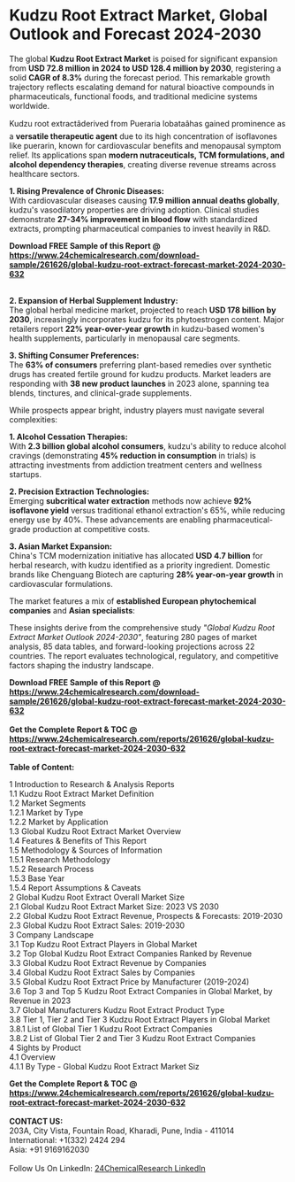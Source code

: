<h1>Kudzu Root Extract Market, Global Outlook and Forecast 2024-2030</h1><p>The global <strong>Kudzu Root Extract Market</strong> is poised for significant expansion from <strong>USD 72.8 million in 2024 to USD 128.4 million by 2030</strong>, registering a solid <strong>CAGR of 8.3%</strong> during the forecast period. This remarkable growth trajectory reflects escalating demand for natural bioactive compounds in pharmaceuticals, functional foods, and traditional medicine systems worldwide.</p><p>Kudzu root extractâderived from Pueraria lobataâhas gained prominence as a <strong>versatile therapeutic agent</strong> due to its high concentration of isoflavones like puerarin, known for cardiovascular benefits and menopausal symptom relief. Its applications span <strong>modern nutraceuticals, TCM formulations, and alcohol dependency therapies</strong>, creating diverse revenue streams across healthcare sectors.</p><p><strong>1. Rising Prevalence of Chronic Diseases:</strong><br>
With cardiovascular diseases causing <strong>17.9 million annual deaths globally</strong>, kudzu's vasodilatory properties are driving adoption. Clinical studies demonstrate <strong>27-34% improvement in blood flow</strong> with standardized extracts, prompting pharmaceutical companies to invest heavily in R&amp;D.</p><div><b>Download FREE Sample of this Report @ 
            <a href="https://www.24chemicalresearch.com/download-sample/261626/global-kudzu-root-extract-forecast-market-2024-2030-632">
            https://www.24chemicalresearch.com/download-sample/261626/global-kudzu-root-extract-forecast-market-2024-2030-632</a></b></div><br><p><strong>2. Expansion of Herbal Supplement Industry:</strong><br>
The global herbal medicine market, projected to reach <strong>USD 178 billion by 2030</strong>, increasingly incorporates kudzu for its phytoestrogen content. Major retailers report <strong>22% year-over-year growth</strong> in kudzu-based women's health supplements, particularly in menopausal care segments.</p><p><strong>3. Shifting Consumer Preferences:</strong><br>
The <strong>63% of consumers</strong> preferring plant-based remedies over synthetic drugs has created fertile ground for kudzu products. Market leaders are responding with <strong>38 new product launches</strong> in 2023 alone, spanning tea blends, tinctures, and clinical-grade supplements.</p><p>While prospects appear bright, industry players must navigate several complexities:</p><p><strong>1. Alcohol Cessation Therapies:</strong><br>
With <strong>2.3 billion global alcohol consumers</strong>, kudzu's ability to reduce alcohol cravings (demonstrating <strong>45% reduction in consumption</strong> in trials) is attracting investments from addiction treatment centers and wellness startups.</p><p><strong>2. Precision Extraction Technologies:</strong><br>
Emerging <strong>subcritical water extraction</strong> methods now achieve <strong>92% isoflavone yield</strong> versus traditional ethanol extraction's 65%, while reducing energy use by 40%. These advancements are enabling pharmaceutical-grade production at competitive costs.</p><p><strong>3. Asian Market Expansion:</strong><br>
China's TCM modernization initiative has allocated <strong>USD 4.7 billion</strong> for herbal research, with kudzu identified as a priority ingredient. Domestic brands like Chenguang Biotech are capturing <strong>28% year-on-year growth</strong> in cardiovascular formulations.</p><p>The market features a mix of <strong>established European phytochemical companies</strong> and <strong>Asian specialists</strong>:</p><p>These insights derive from the comprehensive study <em>"Global Kudzu Root Extract Market Outlook 2024-2030"</em>, featuring 280 pages of market analysis, 85 data tables, and forward-looking projections across 22 countries. The report evaluates technological, regulatory, and competitive factors shaping the industry landscape.</p><div><b>Download FREE Sample of this Report @ 
            <a href="https://www.24chemicalresearch.com/download-sample/261626/global-kudzu-root-extract-forecast-market-2024-2030-632">
            https://www.24chemicalresearch.com/download-sample/261626/global-kudzu-root-extract-forecast-market-2024-2030-632</a></b></div><br><div><b>Get the Complete Report & TOC @ 
            <a href="https://www.24chemicalresearch.com/reports/261626/global-kudzu-root-extract-forecast-market-2024-2030-632">
            https://www.24chemicalresearch.com/reports/261626/global-kudzu-root-extract-forecast-market-2024-2030-632</a></b></div><br>
            <b>Table of Content:</b><p>1 Introduction to Research & Analysis Reports<br />
    1.1 Kudzu Root Extract Market Definition<br />
    1.2 Market Segments<br />
        1.2.1 Market by Type<br />
        1.2.2 Market by Application<br />
    1.3 Global Kudzu Root Extract Market Overview<br />
    1.4 Features & Benefits of This Report<br />
    1.5 Methodology & Sources of Information<br />
        1.5.1 Research Methodology<br />
        1.5.2 Research Process<br />
        1.5.3 Base Year<br />
        1.5.4 Report Assumptions & Caveats<br />
2 Global Kudzu Root Extract Overall Market Size<br />
    2.1 Global Kudzu Root Extract Market Size: 2023 VS 2030<br />
    2.2 Global Kudzu Root Extract Revenue, Prospects & Forecasts: 2019-2030<br />
    2.3 Global Kudzu Root Extract Sales: 2019-2030<br />
3 Company Landscape<br />
    3.1 Top Kudzu Root Extract Players in Global Market<br />
    3.2 Top Global Kudzu Root Extract Companies Ranked by Revenue<br />
    3.3 Global Kudzu Root Extract Revenue by Companies<br />
    3.4 Global Kudzu Root Extract Sales by Companies<br />
    3.5 Global Kudzu Root Extract Price by Manufacturer (2019-2024)<br />
    3.6 Top 3 and Top 5 Kudzu Root Extract Companies in Global Market, by Revenue in 2023<br />
    3.7 Global Manufacturers Kudzu Root Extract Product Type<br />
    3.8 Tier 1, Tier 2 and Tier 3 Kudzu Root Extract Players in Global Market<br />
        3.8.1 List of Global Tier 1 Kudzu Root Extract Companies<br />
        3.8.2 List of Global Tier 2 and Tier 3 Kudzu Root Extract Companies<br />
4 Sights by Product<br />
    4.1 Overview<br />
        4.1.1 By Type - Global Kudzu Root Extract Market Siz</p><div><b>Get the Complete Report & TOC @ 
            <a href="https://www.24chemicalresearch.com/reports/261626/global-kudzu-root-extract-forecast-market-2024-2030-632">
            https://www.24chemicalresearch.com/reports/261626/global-kudzu-root-extract-forecast-market-2024-2030-632</a></b></div><br><b>CONTACT US:</b><br>
            203A, City Vista, Fountain Road, Kharadi, Pune, India - 411014<br>
            International: +1(332) 2424 294<br>
            Asia: +91 9169162030 <br><br>
            Follow Us On LinkedIn: <a href="https://www.linkedin.com/company/24chemicalresearch/">24ChemicalResearch LinkedIn</a>